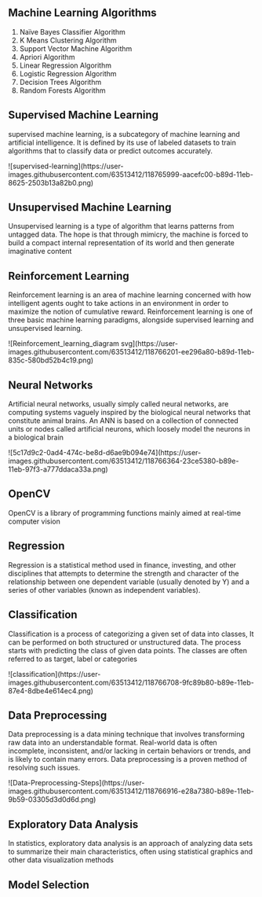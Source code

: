 
<h2>Machine Learning Algorithms</h2>
<ol>
<li>Naïve Bayes Classifier Algorithm</li>
<li>K Means Clustering Algorithm</li> 
<li>Support Vector Machine Algorithm</li>
<li>Apriori Algorithm </li>
<li>Linear Regression Algorithm </li>
<li>Logistic Regression Algorithm </li>
<li>Decision Trees Algorithm </li>
<li>Random Forests Algorithm</li>
</ol>
<h2>Supervised Machine Learning</h2>
<p>supervised machine learning, is a subcategory of machine learning and artificial intelligence. It is defined by its use of labeled datasets to train algorithms that to classify data or predict outcomes accurately.</p>
  ![supervised-learning](https://user-images.githubusercontent.com/63513412/118765999-aacefc00-b89d-11eb-8625-2503b13a82b0.png)

  <h2>Unsupervised Machine Learning</h2>
<p>Unsupervised learning is a type of algorithm that learns patterns from untagged data. The hope is that through mimicry, the machine is forced to build a compact internal representation of its world and then generate imaginative content</p>
  <h2>Reinforcement Learning</h2>
<p>Reinforcement learning is an area of machine learning concerned with how intelligent agents ought to take actions in an environment in order to maximize the notion of cumulative reward. Reinforcement learning is one of three basic machine learning paradigms, alongside supervised learning and unsupervised learning.</p>
  ![Reinforcement_learning_diagram svg](https://user-images.githubusercontent.com/63513412/118766201-ee296a80-b89d-11eb-835c-580bd52b4c19.png)

  <h2>Neural Networks</h2>
<p>Artificial neural networks, usually simply called neural networks, are computing systems vaguely inspired by the biological neural networks that constitute animal brains. An ANN is based on a collection of connected units or nodes called artificial neurons, which loosely model the neurons in a biological brain</p>
  ![5c17d9c2-0ad4-474c-be8d-d6ae9b094e74](https://user-images.githubusercontent.com/63513412/118766364-23ce5380-b89e-11eb-97f3-a777ddaca33a.png)

  <h2>OpenCV</h2>
<p>OpenCV is a library of programming functions mainly aimed at real-time computer vision</p>
  <h2>Regression</h2>
<p>Regression is a statistical method used in finance, investing, and other disciplines that attempts to determine the strength and character of the relationship between one dependent variable (usually denoted by Y) and a series of other variables (known as independent variables).</p>
  <h2>Classification</h2>
<p>Classification is a process of categorizing a given set of data into classes, It can be performed on both structured or unstructured data. The process starts with predicting the class of given data points. The classes are often referred to as target, label or categories</p>
![classification](https://user-images.githubusercontent.com/63513412/118766708-9fc89b80-b89e-11eb-87e4-8dbe4e614ec4.png)

 <h2>Data Preprocessing</h2>
<p>Data preprocessing is a data mining technique that involves transforming raw data into an understandable format. Real-world data is often incomplete, inconsistent, and/or lacking in certain behaviors or trends, and is likely to contain many errors. Data preprocessing is a proven method of resolving such issues.</p>
![Data-Preprocessing-Steps](https://user-images.githubusercontent.com/63513412/118766916-e28a7380-b89e-11eb-9b59-03305d3d0d6d.png)

<h2>Exploratory Data Analysis</h2>
<p>In statistics, exploratory data analysis is an approach of analyzing data sets to summarize their main characteristics, often using statistical graphics and other data visualization methods</p>
<h2>Model Selection</h2>

